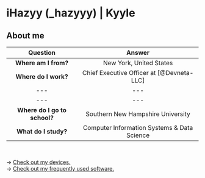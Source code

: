 # iHazyy (_hazyyy) | Kyyle

## About me
| Question                      | Answer                                           |
| :---------------------------: | :----------------------------------------------: |
| **Where am I from?**              | New York, United States                          |
| **Where do I work?**              | Chief Executive Officer at [@Devneta-LLC]        |
| ---                           | ---                                              |
| ---                           | ---                                              |
| **Where do I go to school?**     | Southern New Hampshire University                |
| **What do I study?**              | Computer Information Systems & Data Science      |



<br>

→ [Check out my devices.](https://github.com/iHazyy/Hazy/blob/master/Tech/devices.md) <br />
→ [Check out my frequently used software.](https://github.com/iHazyy/Hazy/blob/master/Tech/software.md)
